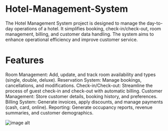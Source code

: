 # Hotel-Management-System
The Hotel Management System project is designed to manage the day-to-day operations of a hotel. It simplifies booking, check-in/check-out, room management, billing, and customer data handling. The system aims to enhance operational efficiency and improve customer service.

# Features
Room Management: Add, update, and track room availability and types (single, double, deluxe).
Reservation System: Manage bookings, cancellations, and modifications.
Check-in/Check-out: Streamline the process of guest check-in and check-out with automatic billing.
Customer Management: Store customer details, booking history, and preferences.
Billing System: Generate invoices, apply discounts, and manage payments (cash, card, online).
Reporting: Generate occupancy reports, revenue summaries, and customer demographics.

![image alt](image-"C:\Users\sahup\Downloads\Slide-2.jpg")



